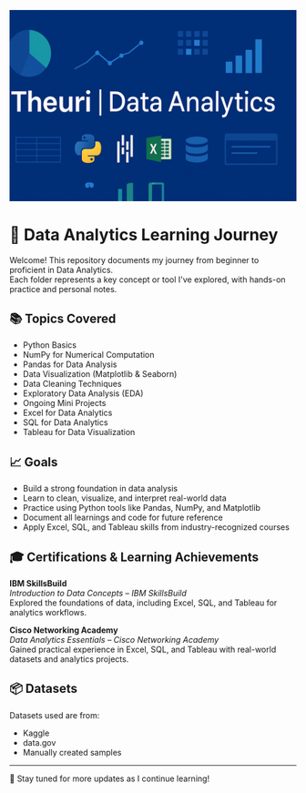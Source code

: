 ![Theuri | Data Analytics Banner](https://raw.githubusercontent.com/theuri-xdata/data-analytics-learning-journey/2d48c0d1799d25f0c7b53c85cb5aa8c70a5762c3/Image%20analytics.png)

# 🧠 Data Analytics Learning Journey
Welcome! This repository documents my journey from beginner to proficient in Data Analytics.  
Each folder represents a key concept or tool I've explored, with hands-on practice and personal notes.

## 📚 Topics Covered
- Python Basics  
- NumPy for Numerical Computation  
- Pandas for Data Analysis  
- Data Visualization (Matplotlib & Seaborn)  
- Data Cleaning Techniques  
- Exploratory Data Analysis (EDA)  
- Ongoing Mini Projects  
- Excel for Data Analytics  
- SQL for Data Analytics  
- Tableau for Data Visualization  

## 📈 Goals
- Build a strong foundation in data analysis  
- Learn to clean, visualize, and interpret real-world data  
- Practice using Python tools like Pandas, NumPy, and Matplotlib  
- Document all learnings and code for future reference  
- Apply Excel, SQL, and Tableau skills from industry-recognized courses  

## 🎓 Certifications & Learning Achievements

**IBM SkillsBuild**  
*Introduction to Data Concepts – IBM SkillsBuild*  
Explored the foundations of data, including Excel, SQL, and Tableau for analytics workflows.

**Cisco Networking Academy**  
*Data Analytics Essentials – Cisco Networking Academy*  
Gained practical experience in Excel, SQL, and Tableau with real-world datasets and analytics projects.

## 📦 Datasets
Datasets used are from:
- Kaggle  
- data.gov  
- Manually created samples  

---

🚀 Stay tuned for more updates as I continue learning!
